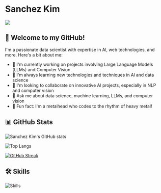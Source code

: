 # Sanchez Kim

![](https://komarev.com/ghpvc/?username=sanchez-kim&color=blue&label=WELCOME&style=for-the-badge&base=1100&abbreviated=true)

## 👋 Welcome to my GitHub!

I'm a passionate data scientist with expertise in AI, web technologies, and more. Here's a bit about me:

- 🔭 I'm currently working on projects involving Large Language Models (LLMs) and Computer Vision
- 🌱 I'm always learning new technologies and techniques in AI and data science
- 👯 I'm looking to collaborate on innovative AI projects, especially in NLP and computer vision
- 💬 Ask me about data science, machine learning, LLMs, and computer vision
- 🎸 Fun fact: I'm a metalhead who codes to the rhythm of heavy metal!

## 📊 GitHub Stats

![Sanchez Kim's GitHub stats](https://github-readme-stats.vercel.app/api?username=sanchez-kim&show_icons=true&theme=tokyonight)

![Top Langs](https://github-readme-stats.vercel.app/api/top-langs/?username=sanchez-kim&layout=compact&theme=tokyonight&exclude_repo=sanchez-kim.github.io)

[![GitHub Streak](https://github-readme-streak-stats.herokuapp.com/?user=sanchez-kim&theme=tokyonight)](https://git.io/streak-stats)

## 🛠️ Skills

![Skills](https://skillicons.dev/icons?i=python,go,js,pytorch,flutter,postgres,aws,git,linux,figma)
